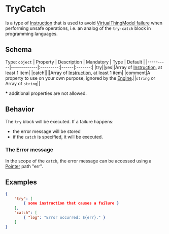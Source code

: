 # TryCatch
Is a type of [Instruction] that is used to avoid [VirtualThingModel failure][failure] when performing unsafe operations, i.e. an analog of the `try-catch` block in programming languages.

## Schema

Type: `object`
| Property | Description | Mandatory | Type | Default |
|----------|-------------|:---------:|------|:-------:|
|try||yes||Array of [Instruction], at least 1 item|
|catch||||Array of [Instruction], at least 1 item|
|comment|A property to use on your own purpose, ignored by the [Engine].||`string` or Array of `string`||

**\*** additional properties are not allowed.

## Behavior

The `try` block will be executed. If a failure happens:
- the error message will be stored
- if the `catch` is specified, it will be executed.

### The Error message
In the scope of the `catch`, the error message can be accessed using a [Pointer] path "err".

## Examples
```JSON
{
    "try": [
        { some instruction that causes a failure }
    ],
    "catch": [
        { "log": "Error occurred: ${err}." }
    ]
}
```

[Engine]: ../Definitions.md#virtual-thing-engine-and-engine

[Instruction]: Instruction.md

[failure]: ../main_components/VirtualThingModel.md#Failure

[Pointer]: ../helper_components/Pointer.md
